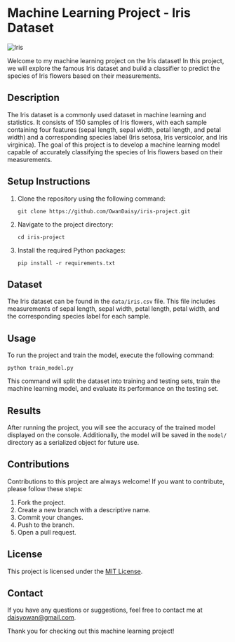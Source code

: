# Machine Learning Project - Iris Dataset

![Iris](https://miro.medium.com/max/870/1*Yp54pZKNW0laWD_8MUI1uw.png)

Welcome to my machine learning project on the Iris dataset! In this project, we will explore the famous Iris dataset and build a classifier to predict the species of Iris flowers based on their measurements.

## Description

The Iris dataset is a commonly used dataset in machine learning and statistics. It consists of 150 samples of Iris flowers, with each sample containing four features (sepal length, sepal width, petal length, and petal width) and a corresponding species label (Iris setosa, Iris versicolor, and Iris virginica). The goal of this project is to develop a machine learning model capable of accurately classifying the species of Iris flowers based on their measurements.

## Setup Instructions

1. Clone the repository using the following command:
   ```
   git clone https://github.com/OwanDaisy/iris-project.git
   ```

2. Navigate to the project directory:
   ```
   cd iris-project
   ```

3. Install the required Python packages:
   ```
   pip install -r requirements.txt
   ```

## Dataset

The Iris dataset can be found in the `data/iris.csv` file. This file includes measurements of sepal length, sepal width, petal length, petal width, and the corresponding species label for each sample.

## Usage

To run the project and train the model, execute the following command:
```
python train_model.py
```

This command will split the dataset into training and testing sets, train the machine learning model, and evaluate its performance on the testing set.

## Results

After running the project, you will see the accuracy of the trained model displayed on the console. Additionally, the model will be saved in the `model/` directory as a serialized object for future use.

## Contributions

Contributions to this project are always welcome! If you want to contribute, please follow these steps:

1. Fork the project.
2. Create a new branch with a descriptive name.
3. Commit your changes.
4. Push to the branch.
5. Open a pull request.

## License

This project is licensed under the [MIT License](LICENSE).

## Contact

If you have any questions or suggestions, feel free to contact me at [daisyowan@gmail.com](mailto:daisyowan@gmail.com).

Thank you for checking out this machine learning project!
